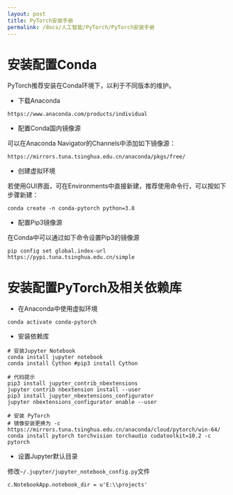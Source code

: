 ```yaml
---
layout: post
title: PyTorch安装手册
permalink: /docs/人工智能/PyTorch/PyTorch安装手册
---
```


# 安装配置Conda

PyTorch推荐安装在Conda环境下，以利于不同版本的维护。

- 下载Anaconda

```
https://www.anaconda.com/products/individual
```

- 配置Conda国内镜像源

可以在Anaconda Navigator的Channels中添加如下镜像源：

```
https://mirrors.tuna.tsinghua.edu.cn/anaconda/pkgs/free/
```

- 创建虚拟环境

若使用GUI界面，可在Environments中直接新建，推荐使用命令行，可以按如下步骤新建：

```
conda create -n conda-pytorch python=3.8
```

- 配置Pip3镜像源

在Conda中可以通过如下命令设置Pip3的镜像源

```
pip config set global.index-url https://pypi.tuna.tsinghua.edu.cn/simple
```



# 安装配置PyTorch及相关依赖库

- 在Anaconda中使用虚拟环境

```
conda activate conda-pytorch
```

- 安装依赖库

```
# 安装Jupyter Notebook
conda install jupyter notebook 
conda install Cython #pip3 install Cython

# 代码提示
pip3 install jupyter_contrib_nbextensions
jupyter contrib nbextension install --user
pip3 install jupyter_nbextensions_configurator
jupyter nbextensions_configurator enable --user

# 安装 PyTorch
# 镜像安装更换为 -c https://mirrors.tuna.tsinghua.edu.cn/anaconda/cloud/pytorch/win-64/
conda install pytorch torchvision torchaudio cudatoolkit=10.2 -c pytorch
```

- 设置Jupyter默认目录

修改`~/.jupyter/jupyter_notebook_config.py`文件

```
c.NotebookApp.notebook_dir = u'E:\\projects'
```

